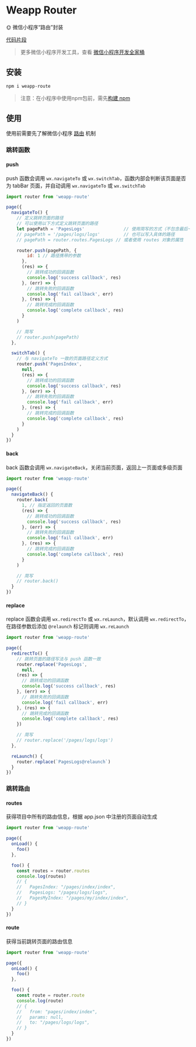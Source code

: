 # Weapp Router

🌞 微信小程序“路由”封装

[代码片段](https://developers.weixin.qq.com/s/OJXM72ml7PTA)

> 更多微信小程序开发工具，查看 [微信小程序开发全家桶](https://www.liiiiiiu.com/dev/weapp-dev-bucket)

## 安装

```bash
npm i weapp-route
```

> 注意：在小程序中使用npm包前，需先[构建 npm](https://developers.weixin.qq.com/miniprogram/dev/devtools/npm.html)

## 使用

使用前需要先了解微信小程序 [路由](https://developers.weixin.qq.com/miniprogram/dev/api/route/wx.switchTab.html) 机制

### 跳转函数

#### push

push 函数会调用 `wx.navigateTo` 或 `wx.switchTab`，函数内部会判断该页面是否为 tabBar 页面，并自动调用 `wx.navigateTo` 或 `wx.switchTab`

```javascript
import router from 'weapp-route'

page({
  navigateTo() {
    // 定义跳转页面的路径
    // 可以使用以下方式定义跳转页面的路径
    let pagePath = 'PagesLogs'               // 使用简写的方式（不包含最后一层） `/pages/logs/logs` => `PagesLogs`
    // pagePath = '/pages/logs/logs'         // 也可以写入具体的路径
    // pagePath = router.routes.PagesLogs // 或者使用 routes 对象的属性

    router.push(pagePath, {
        id: 1 // 路径携带的参数
      },
      (res) => {
        // 跳转成功的回调函数
        console.log('success callback', res)
      }, (err) => {
        // 跳转失败的回调函数
        console.log('fail callback', err)
      }, (res) => {
        // 跳转完成的回调函数
        console.log('complete callback', res)
      }
    )

    // 简写
    // router.push(pagePath)
  },

  switchTab() {
    // 与 navigateTo 一致的页面路径定义方式
    router.push('PagesIndex',
      null,
      (res) => {
        // 跳转成功的回调函数
        console.log('success callback', res)
      }, (err) => {
        // 跳转失败的回调函数
        console.log('fail callback', err)
      }, (res) => {
        // 跳转完成的回调函数
        console.log('complete callback', res)
      }
    )
  }
})
```

#### back

back 函数会调用 `wx.navigateBack`，关闭当前页面，返回上一页面或多级页面

```javascript
import router from 'weapp-route'

page({
  navigateBack() {
    router.back(
      1, // 指定返回的页面数
      (res) => {
        // 跳转成功的回调函数
        console.log('success callback', res)
      }, (err) => {
        // 跳转失败的回调函数
        console.log('fail callback', err)
      }, (res) => {
        // 跳转完成的回调函数
        console.log('complete callback', res)
      }
    )

    // 简写
    // router.back()
  }
})
```

#### replace

replace 函数会调用 `wx.redirectTo` 或 `wx.reLaunch`，默认调用 `wx.redirectTo`，在路径参数后添加 `@relaunch` 标记则调用 `wx.reLaunch`

```javascript
import router from 'weapp-route'

page({
  redirectTo() {
    // 跳转页面的路径写法与 push 函数一致
    router.replace('PagesLogs',
      null,
    (res) => {
      // 跳转成功的回调函数
      console.log('success callback', res)
    }, (err) => {
      // 跳转失败的回调函数
      console.log('fail callback', err)
    }, (res) => {
      // 跳转完成的回调函数
      console.log('complete callback', res)
    })

    // 简写
    // router.replace('/pages/logs/logs')
  },

  reLaunch() {
    router.replace(`PagesLogs@relaunch`)
  }
})
```

### 跳转路由

#### routes

获得项目中所有的路由信息，根据 app.json 中注册的页面自动生成

```javascript
import router from 'weapp-route'

page({
  onLoad() {
    foo()
  },

  foo() {
    const routes = router.routes
    console.log(routes)
    // {
    //   PagesIndex: "/pages/index/index",
    //   PagesLogs: "/pages/logs/logs",
    //   PagesMyIndex: "/pages/my/index/index",
    // }
  }
})
```

#### route

获得当前跳转页面的路由信息

```javascript
import router from 'weapp-route'

page({
  onLoad() {
    foo()
  },

  foo() {
    const route = router.route
    console.log(route)
    // {
    //   from: "pages/index/index",
    //   params: null,
    //   to: "/pages/logs/logs",
    // }
  }
})
```
